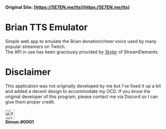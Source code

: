 <b>Original Site: [https://5E7EN.me/tts](https:/5E7EN.me/tts)</b>

# Brian TTS Emulator

Simple web app to emulate the Brian donation/cheer voice used by many popular streamers on Twitch. 
<br />
The API in use has been graciously provided by <a href="https://github.com/styler" target="blank_">Styler</a> of StreamElements.

# Disclaimer

This application was not originally developed by me but I've fixed it up a bit and added a decent design to accommodate my OCD.
If you know the original developer of this program, please contact me via Discord so I can give them proper credit.
<br>
<br>
<img src="https://tts.5E7EN.me/xqcL.png" alt="xqcL" height="30" width="30">
<br>
<b>Simon.#0001</b>
